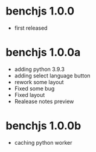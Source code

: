 # benchjs 1.0.0
* first released

####

# benchjs 1.0.0a
* adding python 3.9.3
* adding select language button
* rework some layout
* Fixed some bug
* Fixed layout
* Realease notes preview

####

# benchjs 1.0.0b
* caching python worker

####